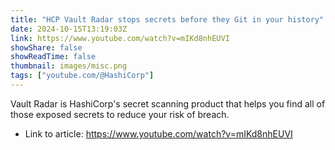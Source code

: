 ```yaml
---
title: "HCP Vault Radar stops secrets before they Git in your history"
date: 2024-10-15T13:19:03Z
link: https://www.youtube.com/watch?v=mIKd8nhEUVI
showShare: false
showReadTime: false
thumbnail: images/misc.png
tags: ["youtube.com/@HashiCorp"]
---
```

Vault Radar is HashiCorp's secret scanning product that helps you find all of those exposed secrets to reduce your risk of breach.

- Link to article: https://www.youtube.com/watch?v=mIKd8nhEUVI
